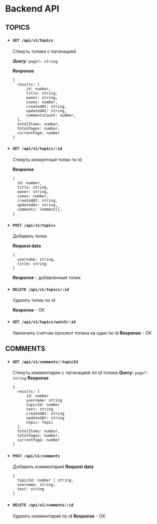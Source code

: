 # Backend API

## TOPICS

- #### `GET /api/v1/topics`
  Cтянуть топики с пагинацией

  ***Query***: `page?: string`

  **Response**
  ```
  {
    results: [
        id: number,
        title: string,
        owner: string,
        views: number,
        createdAt: string,
        updatedAt: string,
        commentsCount: number,
    ],
    totalItems: number,
    totalPages: number,
    currentPage: number
  }
  ```

- #### `GET /api/v1/topics/:id`
  Cтянуть конкретный топик по id

  **Response**
  ```
  {
    id: number,
    title: string,
    owner: string,
    views: number,
    createdAt: string,
    updatedAt: string,
    comments: Comment[],
  }
  ```

- #### `POST /api/v1/topics`
  Добавить топик

  **Request data**
  ```
  {
    username: string,
    title: string
  }
  ```
  **Response** - добавленный топик

- #### `DELETE /api/v1/topics/:id`
  Удалить топик по id

  **Response** - ОК

- #### `GET /api/v1/topics/watch/:id`
  Увеличить счетчик просмот топика на один по id
  **Response** - ОК


## COMMENTS
- #### `GET /api/v1/comments/:topicId`
  Cтянуть комментарии с пагинацией по id топика
  ***Query***: `page?: string`
  **Response**
  ```
  {
    results: [
        id: number
        username: string
        topicId: number
        text: string
        createdAt: string
        updatedAt: string
        topic: Topic
    ],
    totalItems: number,
    totalPages: number,
    currentPage: number
  }
  ```

- #### `POST /api/v1/comments`
  Добавить комментарий
  **Request data**
  ```
  {
    topicId: number | string,
    username: string,
    text: string
  }
  ```

- #### `DELETE /api/v1/comments/:id`
  Удалить комментарий по id
  **Response** - ОК
